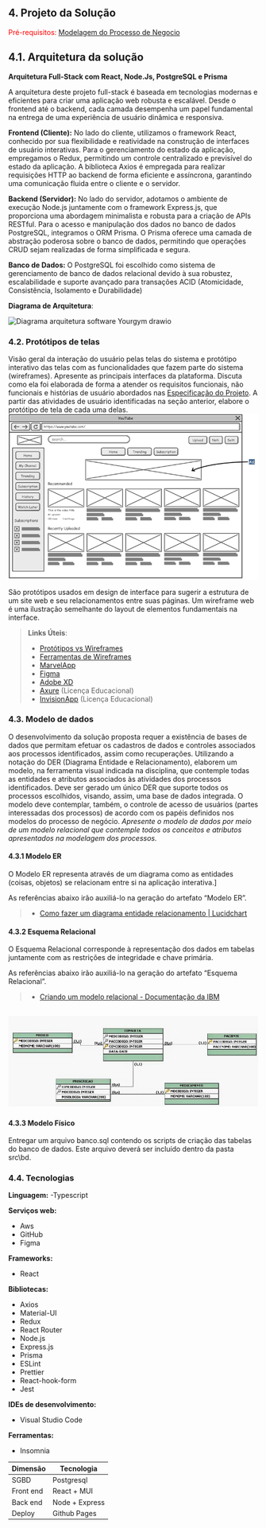## 4. Projeto da Solução

<span style="color:red">Pré-requisitos: <a href="03-Modelagem do Processo de Negocio.md"> Modelagem do Processo de Negocio</a></span>

## 4.1. Arquitetura da solução

**Arquitetura Full-Stack com React, Node.Js, PostgreSQL e Prisma**

A arquitetura deste projeto full-stack é baseada em tecnologias modernas e eficientes para criar uma aplicação web robusta e escalável. Desde o frontend até o backend, cada camada desempenha um papel fundamental na entrega de uma experiência de usuário dinâmica e responsiva.

**Frontend (Cliente):**
No lado do cliente, utilizamos o framework React, conhecido por sua flexibilidade e reatividade na construção de interfaces de usuário interativas. Para o gerenciamento do estado da aplicação, empregamos o Redux, permitindo um controle centralizado e previsível do estado da aplicação.
A biblioteca Axios é empregada para realizar requisições HTTP ao backend de forma eficiente e assíncrona, garantindo uma comunicação fluida entre o cliente e o servidor.

**Backend (Servidor):**
No lado do servidor, adotamos o ambiente de execução Node.js juntamente com o framework Express.js, que proporciona uma abordagem minimalista e robusta para a criação de APIs RESTful. Para o acesso e manipulação dos dados no banco de dados PostgreSQL, integramos o ORM Prisma. O Prisma oferece uma camada de abstração poderosa sobre o banco de dados, permitindo que operações CRUD sejam realizadas de forma simplificada e segura.

**Banco de Dados:**
O PostgreSQL foi escolhido como sistema de gerenciamento de banco de dados relacional devido à sua robustez, escalabilidade e suporte avançado para transações ACID (Atomicidade, Consistência, Isolamento e Durabilidade)

 **Diagrama de Arquitetura**:

![Diagrama arquitetura software Yourgym drawio](https://github.com/ICEI-PUC-Minas-PSG-ADS-TI/psg-ads-2024-1-p2-tiapn-7358-1-01-yourgym/assets/121045908/3a0a572d-ccb2-40bc-8694-7cebb5818a5e)


### 4.2. Protótipos de telas

Visão geral da interação do usuário pelas telas do sistema e protótipo interativo das telas com as funcionalidades que fazem parte do sistema (wireframes).
Apresente as principais interfaces da plataforma. Discuta como ela foi elaborada de forma a atender os requisitos funcionais, não funcionais e histórias de usuário abordados nas <a href="02-Especificação do Projeto.md"> Especificação do Projeto</a>.
A partir das atividades de usuário identificadas na seção anterior, elabore o protótipo de tela de cada uma delas.
![Exemplo de Wireframe](images/wireframe-example.png)

São protótipos usados em design de interface para sugerir a estrutura de um site web e seu relacionamentos entre suas páginas. Um wireframe web é uma ilustração semelhante do layout de elementos fundamentais na interface.
 
> **Links Úteis**:
> - [Protótipos vs Wireframes](https://www.nngroup.com/videos/prototypes-vs-wireframes-ux-projects/)
> - [Ferramentas de Wireframes](https://rockcontent.com/blog/wireframes/)
> - [MarvelApp](https://marvelapp.com/developers/documentation/tutorials/)
> - [Figma](https://www.figma.com/)
> - [Adobe XD](https://www.adobe.com/br/products/xd.html#scroll)
> - [Axure](https://www.axure.com/edu) (Licença Educacional)
> - [InvisionApp](https://www.invisionapp.com/) (Licença Educacional)


### 4.3. Modelo de dados

O desenvolvimento da solução proposta requer a existência de bases de dados que permitam efetuar os cadastros de dados e controles associados aos processos identificados, assim como recuperações.
Utilizando a notação do DER (Diagrama Entidade e Relacionamento), elaborem um modelo, na ferramenta visual indicada na disciplina, que contemple todas as entidades e atributos associados às atividades dos processos identificados. Deve ser gerado um único DER que suporte todos os processos escolhidos, visando, assim, uma base de dados integrada. O modelo deve contemplar, também, o controle de acesso de usuários (partes interessadas dos processos) de acordo com os papéis definidos nos modelos do processo de negócio.
_Apresente o modelo de dados por meio de um modelo relacional que contemple todos os conceitos e atributos apresentados na modelagem dos processos._

#### 4.3.1 Modelo ER

O Modelo ER representa através de um diagrama como as entidades (coisas, objetos) se relacionam entre si na aplicação interativa.]

As referências abaixo irão auxiliá-lo na geração do artefato “Modelo ER”.

> - [Como fazer um diagrama entidade relacionamento | Lucidchart](https://www.lucidchart.com/pages/pt/como-fazer-um-diagrama-entidade-relacionamento)

#### 4.3.2 Esquema Relacional

O Esquema Relacional corresponde à representação dos dados em tabelas juntamente com as restrições de integridade e chave primária.
 
As referências abaixo irão auxiliá-lo na geração do artefato “Esquema Relacional”.

> - [Criando um modelo relacional - Documentação da IBM](https://www.ibm.com/docs/pt-br/cognos-analytics/10.2.2?topic=designer-creating-relational-model)

![Exemplo de um modelo relacional](images/modeloRelacional.png "Exemplo de Modelo Relacional.")
---


#### 4.3.3 Modelo Físico

Entregar um arquivo banco.sql contendo os scripts de criação das tabelas do banco de dados. Este arquivo deverá ser incluído dentro da pasta src\bd.




### 4.4. Tecnologias

**Linguagem:** 
-Typescript

**Serviços web:**
- Aws
- GitHub
- Figma
  
**Frameworks:**
- React

**Bibliotecas:**
- Axios
- Material-UI
- Redux
- React Router
- Node.js
- Express.js
- Prisma
- ESLint
- Prettier
- React-hook-form
- Jest

**IDEs de desenvolvimento:**
- Visual Studio Code

**Ferramentas:**
- Insomnia

| **Dimensão**   | **Tecnologia**  |
| ---            | ---             |
| SGBD           | Postgresql      |
| Front end      | React +  MUI    |
| Back end       | Node + Express  |
| Deploy         | Github Pages    |


